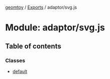 [geomtoy](../README.md) / [Exports](../modules.md) / adaptor/svg.js

# Module: adaptor/svg.js

## Table of contents

### Classes

- [default](../classes/adaptor_svg_js.default.md)
